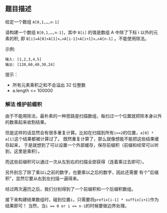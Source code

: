 ## 题目描述
给定一个数组 `A[0,1,…,n-1]`

请构建一个数组 `B[0,1,…,n-1]`，其中 `B[i]` 的值是数组 A 中除了下标 i 以外的元素的积, 即 `B[i]=A[0]×A[1]×…×A[i-1]×A[i+1]×…×A[n-1]`
。不能使用除法。

示例:
```
输入: [1,2,3,4,5]
输出: [120,60,40,30,24]
```

提示：
- 所有元素乘积之和不会溢出 32 位整数
- a.length <= 100000

### 解法 维护前缀积
由于不能用除法，最朴素的一种思路是扫描数组，每扫过一个位置就把除本身以外的数乘起来收割结果。

但是这样的话显然会有很多重复计算。比如在扫描到所有`i>=2`的位置，`a[0] * a[1]`这个结果都被计算过了。
既然重复计算了，那么就像想能不能把这些结果缓存起来，
于是就想到了可以设置一个外部缓存，保存前缀积（前缀和经常可以听到，这里是乘积）。

而这些前缀积可以通过一次从左到右的扫描全部获得（连着乘过去即可）。

另外别忘了除了乘以`i`之前的数字，也要乘以之后的数字，因此还需要 有个"后缀积"，显然它要从右到左扫描一遍得来。

经过两次遍历之后，我们分别得到了一个前缀积和一个后缀积数组。

接下来构建结果数组时，碰到位置`i`，只需要将`prefix[i-1] * suffix[i+1]`作为结果即可！
当然，当`i == 0 or i == n-1`的时候要做边界处理。